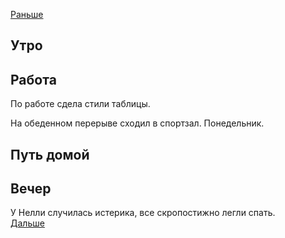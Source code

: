[Раньше](2021.03.14.md)  
## Утро
## Работа
По работе сдела стили таблицы.

На обеденном перерыве сходил в спортзал. Понедельник.
## Путь домой
## Вечер
У Нелли случилась истерика, все скропостижно легли спать.  
[Дальше](2021.03.16.md)
